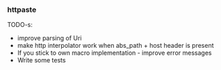 ### httpaste

TODO-s: 
* improve parsing of Uri
* make http interpolator work when abs_path + host header is present
* If you stick to own macro implementation - improve error messages
* Write some tests
